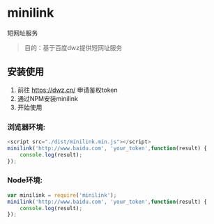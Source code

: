 # minilink
短网址服务

> 目的：基于百度dwz提供短网址服务

## 安装使用

1. 前往 https://dwz.cn/ 申请鉴权token
2. 通过NPM安装minilink
3. 开始使用

### 浏览器环境:
``` javascript
<script src="./dist/minilink.min.js"></script>
minilink('http://www.baidu.com', 'your_token',function(result) {
    console.log(result);
});
```

### Node环境:
``` javascript
var minilink = require('minilink');
minilink('http://www.baidu.com', 'your_token',function(result) {
    console.log(result);
});
```